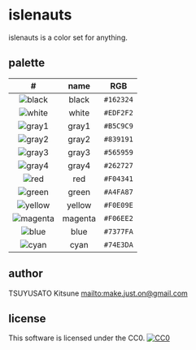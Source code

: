 # islenauts

islenauts is a color set for anything.


## palette

|                           #                           |  name   |    RGB    |
|:-----------------------------------------------------:|:-------:|:---------:|
| ![black  ](http://placehold.it/16x16/162324?text=%20) |  black  | `#162324` |
| ![white  ](http://placehold.it/16x16/EDF2F2?text=%20) |  white  | `#EDF2F2` |
| ![gray1  ](http://placehold.it/16x16/B5C9C9?text=%20) |  gray1  | `#B5C9C9` |
| ![gray2  ](http://placehold.it/16x16/839191?text=%20) |  gray2  | `#839191` |
| ![gray3  ](http://placehold.it/16x16/565959?text=%20) |  gray3  | `#565959` |
| ![gray4  ](http://placehold.it/16x16/262727?text=%20) |  gray4  | `#262727` |
| ![red    ](http://placehold.it/16x16/F04341?text=%20) |   red   | `#F04341` |
| ![green  ](http://placehold.it/16x16/A4FA87?text=%20) |  green  | `#A4FA87` |
| ![yellow ](http://placehold.it/16x16/F0E09E?text=%20) | yellow  | `#F0E09E` |
| ![magenta](http://placehold.it/16x16/F06EE2?text=%20) | magenta | `#F06EE2` |
| ![blue   ](http://placehold.it/16x16/7377FA?text=%20) |  blue   | `#7377FA` |
| ![cyan   ](http://placehold.it/16x16/74E3DA?text=%20) |  cyan   | `#74E3DA` |



## author

TSUYUSATO Kitsune <mailto:make.just.on@gmail.com>

## license

This software is licensed under the CC0. [![CC0](http://i.creativecommons.org/p/zero/1.0/88x31.png "CC0")](http://creativecommons.org/publicdomain/zero/1.0/)
